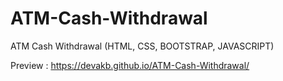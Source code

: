 # ATM-Cash-Withdrawal
ATM Cash Withdrawal (HTML, CSS, BOOTSTRAP, JAVASCRIPT)

Preview : https://devakb.github.io/ATM-Cash-Withdrawal/
